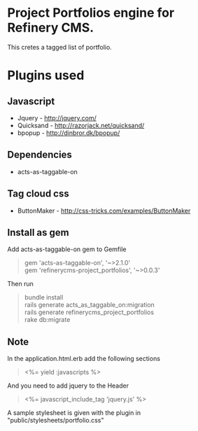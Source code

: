 # Project Portfolios engine for Refinery CMS. #
This cretes a tagged list of portfolio.

# Plugins used #
## Javascript ##
* Jquery - http://jquery.com/
* Quicksand - http://razorjack.net/quicksand/
* bpopup - http://dinbror.dk/bpopup/

## Dependencies ##
* acts-as-taggable-on

## Tag cloud css ##
* ButtonMaker - http://css-tricks.com/examples/ButtonMaker

## Install as gem ##

Add acts-as-taggable-on gem to Gemfile<br>
<blockquote>
gem 'acts-as-taggable-on', '~>2.1.0'<br>
gem 'refinerycms-project_portfolios', '~>0.0.3'<br>
</blockquote>
Then run
<blockquote>
bundle install<br>
rails generate acts_as_taggable_on:migration<br>
rails generate refinerycms_project_portfolios<br>
rake db:migrate<br>
</blockquote>

## Note ##
In the application.html.erb add the following sections<br>
<blockquote>
<%= yield :javascripts %>
</blockquote>
And you need to add jquery to the Header<br>
<blockquote>
<%= javascript_include_tag 'jquery.js' %>
</blockquote>
A sample stylesheet is given with the plugin in "public/stylesheets/portfolio.css"